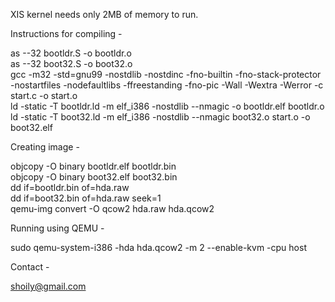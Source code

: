 XIS kernel needs only 2MB of memory to run.

Instructions for compiling -

as --32 bootldr.S -o bootldr.o<br>
as --32 boot32.S -o boot32.o<br>
gcc -m32 -std=gnu99 -nostdlib -nostdinc -fno-builtin -fno-stack-protector -nostartfiles -nodefaultlibs -ffreestanding -fno-pic -Wall -Wextra -Werror -c start.c -o start.o<br>
ld -static -T bootldr.ld -m elf_i386 -nostdlib --nmagic -o bootldr.elf bootldr.o<br>
ld -static -T boot32.ld -m elf_i386 -nostdlib --nmagic boot32.o start.o -o boot32.elf<br>


Creating image -

objcopy -O binary bootldr.elf bootldr.bin<br>
objcopy -O binary boot32.elf boot32.bin<br>
dd if=bootldr.bin of=hda.raw<br>
dd if=boot32.bin of=hda.raw seek=1<br>
qemu-img convert -O qcow2 hda.raw hda.qcow2<br>


Running using QEMU -

sudo qemu-system-i386 -hda hda.qcow2 -m 2 --enable-kvm -cpu host

Contact -

shoily@gmail.com
